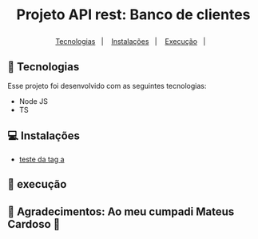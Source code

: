 <h1 align="center">
  <p> Projeto API rest: Banco de clientes </>
</h1>

<p align="center">
  <a href="#-tecnologias">Tecnologias</a>&nbsp;&nbsp;&nbsp;|&nbsp;&nbsp;&nbsp;
  <a href="#-instalações">Instalações</a>&nbsp;&nbsp;&nbsp;|&nbsp;&nbsp;&nbsp;
  <a href="#-execução">Execução</a>&nbsp;&nbsp;&nbsp;|&nbsp;&nbsp;&nbsp;
</p>


## 🚀 Tecnologias

Esse projeto foi desenvolvido com as seguintes tecnologias:

- Node JS
- TS

## 💻 Instalações

- <a href="www.progrmaria.org">teste da tag a</a>

## 🔖 execução




## 🙏 Agradecimentos: Ao meu cumpadi Mateus Cardoso 💜

